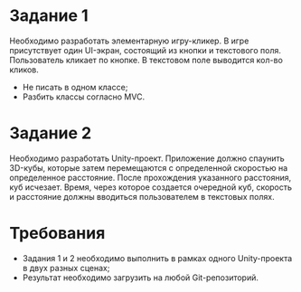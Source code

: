 # Задание 1 
Необходимо разработать элементарную игру-кликер. В игре присутствует один UI-экран,  состоящий из кнопки и текстового поля. Пользователь кликает по кнопке. В текстовом поле  выводится кол-во кликов.  
* Не писать в одном классе;
* Разбить классы согласно MVC. 
# Задание 2 
Необходимо разработать Unity-проект. Приложение должно спаунить 3D-кубы, которые затем  перемещаются с определенной скоростью на определенное расстояние. После прохождения  указанного расстояния, куб исчезает. Время, через которое создается очередной куб, скорость  и расстояние должны вводиться пользователем в текстовых полях. 

# Требования
* Задания 1 и 2 необходимо выполнить в рамках одного Unity-проекта в двух разных  сценах;  
* Результат необходимо загрузить на любой Git-репозиторий. 
